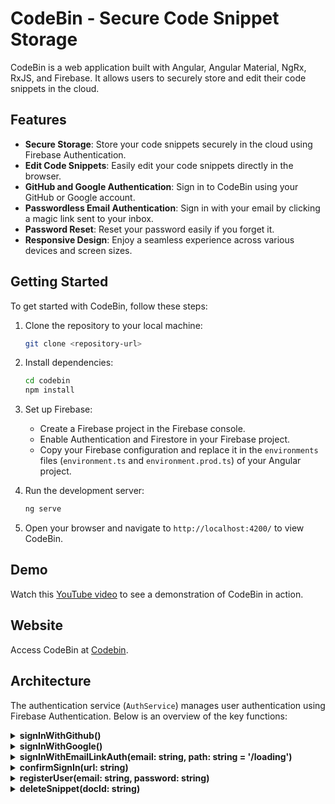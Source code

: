 # CodeBin - Secure Code Snippet Storage

CodeBin is a web application built with Angular, Angular Material, NgRx, RxJS, and Firebase. It allows users to securely store and edit their code snippets in the cloud.

## Features

- **Secure Storage**: Store your code snippets securely in the cloud using Firebase Authentication.
- **Edit Code Snippets**: Easily edit your code snippets directly in the browser.
- **GitHub and Google Authentication**: Sign in to CodeBin using your GitHub or Google account.
- **Passwordless Email Authentication**: Sign in with your email by clicking a magic link sent to your inbox.
- **Password Reset**: Reset your password easily if you forget it.
- **Responsive Design**: Enjoy a seamless experience across various devices and screen sizes.

## Getting Started

To get started with CodeBin, follow these steps:

1. Clone the repository to your local machine:

   ```bash
   git clone <repository-url>
   ```

2. Install dependencies:

   ```bash
   cd codebin
   npm install
   ```

3. Set up Firebase:

   - Create a Firebase project in the Firebase console.
   - Enable Authentication and Firestore in your Firebase project.
   - Copy your Firebase configuration and replace it in the `environments` files (`environment.ts` and `environment.prod.ts`) of your Angular project.

4. Run the development server:

   ```bash
   ng serve
   ```

5. Open your browser and navigate to `http://localhost:4200/` to view CodeBin.

## Demo

Watch this [YouTube video](#) to see a demonstration of CodeBin in action.

## Website

Access CodeBin at [Codebin](https://causewaylogin.vercel.app/).

## Architecture

The authentication service (`AuthService`) manages user authentication using Firebase Authentication. Below is an overview of the key functions:

<details>
<summary><b>signInWithGithub()</b></summary>

Sign in with a GitHub account using Firebase's GitHub provider.

```typescript
signInWithGithub() {
    const auth = getAuth();
    signInWithPopup(auth, new GithubAuthProvider())
        .then((result) => {
            const credential = GithubAuthProvider.credentialFromResult(result)!;
            const token = credential.accessToken;
            const user = result.user;
            // IdP data available using getAdditionalUserInfo(result)
        }).catch((error) => {
            const errorCode = error.code;
            const errorMessage = error.message;
            console.log(error);
        });
}
```

</details>

<details>
<summary><b>signInWithGoogle()</b></summary>

Sign in with a Google account using Firebase's Google provider.

```typescript
signInWithGoogle() {
    const auth = getAuth();
    signInWithPopup(auth, new GoogleAuthProvider())
        .then((result) => {
            this.router.navigate(['/snippet']);
            const credential = GoogleAuthProvider.credentialFromResult(result)!;
            const token = credential.accessToken;
            const user = result.user;
            console.log(user);
            // IdP data available using getAdditionalUserInfo(result)
        }).catch((error) => {
            const errorCode = error.code;
            const errorMessage = error.message;
            console.log(error);
        });
}
```

</details>

<details>
<summary><b>signInWithEmailLinkAuth(email: string, path: string = '/loading')</b></summary>

Send a sign-in email link to the user's email address. The user clicks the link to sign in to the application.

```typescript
signInWithEmailLinkAuth(email: string, path: string = '/loading') {
    const auth = getAuth();
    const actionCodeSettings: ActionCodeSettings = {
        // URL you want to redirect back to. The domain (www.example.com) for this
        // URL must be in the authorized domains list in the Firebase Console.
        url: location.origin + this.location.prepareExternalUrl(path),
        // This must be true.
        handleCodeInApp: true,
    }
    sendSignInLinkToEmail(auth, email, actionCodeSettings)
        .then(() => {
            // The link was successfully sent. Inform the user.
            // Save the email locally so you don't need to ask the user for it again
            // if they open the link on the same device.
            window.localStorage.setItem('emailForSignIn', email);
            this.dialog.open(LinksendComponent)
            console.log('email sent');
            // ...
        })
        .catch((error) => {
            const errorCode = error.code;
            const errorMessage = error.message;
            console.log(error);
            // ...
        });
}
```

</details>




<details>
<summary><b>confirmSignIn(url: string)</b></summary>

Confirm the sign-in link sent via email and sign the user into the application.

```typescript
confirmSignIn(url: string) {
    // Confirm the link is a sign-in with email link.
    const auth = getAuth();
    if (isSignInWithEmailLink(auth, window.location.href)) {
        // Additional state parameters can also be passed via URL.
        // This can be used to continue the user's intended action before triggering
        // the sign-in operation.
        // Get the email if available. This should be available if the user completes
        // the flow on the same device where they started it.
        let email = window.localStorage.getItem('emailForSignIn')!;
        // The client SDK will parse the

 code from the link for you.
        signInWithEmailLink(auth, email, window.location.href)
            .then((result) => {
                // Clear email from storage.
                window.localStorage.removeItem('emailForSignIn');
                // You can access the new user via result.user
                // Additional user info profile not available via:
                // result.additionalUserInfo.profile == null
                // You can check if the user is new or existing:
                // result.additionalUserInfo.isNewUser
                this.router.navigate(['/snippet']);
                console.log(result);
            })
            .catch((error) => {
                // Some error occurred, you can inspect the code: error.code
                // Common errors could be invalid email and invalid or expired OTPs.
                console.log(error);
                this.router.navigate(['/']);
            });
    }
}
```

</details>

<details>
<summary><b>registerUser(email: string, password: string)</b></summary>

Register a new user with email and password.

```typescript
registerUser(email: string, password: string) {
    const auth = getAuth();
    createUserWithEmailAndPassword(auth, email, password)
        .then((userCredential) => {
            const user = userCredential.user;
            this.dialog.open(SucesspopComponent);
            this.router.navigate(['/snippet']);
        })
        .catch((error) => {
            const errorMessage = error.message;
            if (error.code === 'auth/email-already-in-use') {
                this.dialog.open(EmailAlreadyexistComponent);
            } else {
                this.dialog.open(InvalidEmailComponent);
            }
        });
}```

</details>

<details>
<summary><b>loginUser(email: string, password: string)</b></summary>

Log in an existing user with email and password.

```typescript
loginUser(email: string, password: string) {
    const auth = getAuth();
    signInWithEmailAndPassword(auth, email, password)
        .then((userCredential) => {
            const user = userCredential.user;
            this.router.navigate(['/snippet']);
        })
        .catch((error) => {
            const errorCode = error.code;
            const errorMessage = error.message;
            this.dialog.open(InvalidemailpasswordComponent);
        });
}```

</details>

<details>
<summary><b>`logout()`</b></summary>

Log out the current user.

```typescript
logout() {
    const auth = getAuth();
    signOut(auth).then(() => {
        this.uid = undefined;
        this.router.navigate(['/']);
    }).catch((error) => {
        console.log('Error occurred during signout:', error);
    });
}```

</details>

<details>
<summary><b>resetPassword(email: string)</b></summary>

Send a password reset email to the user's email address.

```typescript
resetPassword(email: string) {
    const auth = getAuth();
    sendPasswordResetEmail(auth, email)
        .then(() => {
            this.dialog.open(LinksendComponent);
        })
        .catch((error) => {
            console.log('Error occurred during password reset:', error);
            this.dialog.open(LinksendComponent);
        });
}```

</details>

<details>
<summary><b>getCurrentUser()</b></summary>

Get the current authenticated user.

```typescript
getCurrentUser() {
    return getAuth().currentUser;
}```

</details>

The FireStoreService manages interactions with Firestore for storing, retrieving, updating, and deleting code snippets. Below is an overview of the key functions:

<details>
<summary><b>createSnippet(snippet: any)</b></summary>

Create a new code snippet in Firestore for the current user.

```typescript
async createSnippet(snippet: any) {
    try {
        const uid = this.authService.getUid();
        const docRef = await addDoc(collection(this.db, `users/${uid}/codesamples`), {
            ...snippet,
            by: uid
        });
        console.log("Document written with ID: ", docRef.id);
    } catch (e) {
        console.error("Error adding document: ", e);
        alert("error while creating");
    }
}```


</details>

<details>
<summary><b>getAllSnippet()</b></summary>

Retrieve all code snippets stored in Firestore for the current user.

```typescript
async getAllSnippet() {
    let result: any[] = []
    const uid = window.localStorage.getItem('uid')
    const querySnapshot = await getDocs(collection(this.db, `users/${uid}/codesamples`));
    querySnapshot.forEach((doc) => {
        result.push({ id: doc.id, ...doc.data() })
    });
    return result
}```


</details>

<details>
<summary><b>getSnippetById(docId: string)</b></summary>

Retrieve a specific code snippet by its ID from Firestore for the current user.

```typescript
async getSnippetById(docId: string) {
    const uid = window.localStorage.getItem('uid');
    const docRef = doc(this.db, `users/${uid}/codesamples`, docId);
    const docSnap = await getDoc(docRef);

    if (docSnap.exists()) {
        console.log("Document data:", docSnap.data());
        return docSnap.data();
    } else {
        console.log("No such document!");
        return {
            id: "1",
            title: "not found",
            code: "not found"
        };
    }
}
```

</details>

<details>
<summary><b>deleteSnippet(docId: string)</b></summary>

Delete a specific code snippet by its ID from Firestore for the current user.

```typescript
async deleteSnippet(docId: string) {
    try {
        const uid = this.authService.getUid();
        await deleteDoc(doc(this.db, `users/${uid}/codesamples`, docId));
        console.log("Document deleted successfully");
        return true;
    } catch (error) {
        console.error("Error deleting document: ", error);
        return false;
    }
}```


</details>

<details>
<summary><b>editSnippet(docId: string, updatedSnippet: any)</b></summary>

Update a specific code snippet by its ID in Firestore for the current user.

```typescript
async editSnippet(docId: string, updatedSnippet: any) {
    try {
        const uid = this.authService.getUid();
        const docRef = doc(this.db, `users/${uid}/codesamples`, docId);
        
        await setDoc(docRef, updatedSnippet, { merge: true });

        console.log("Document edited successfully");
        return true;
    } catch (error) {
        console.error("Error editing document: ", error);
        return false;
    }
}```


</details>

<details>
<summary><b>ShareSnippetById(docId: string, uid: string)</

b></summary>

Retrieve a specific code snippet by its ID from Firestore for a given user ID (used for sharing).

```typescript
async ShareSnippetById(docId: string, uid: string) {
    const docRef = doc(this.db, `users/${uid}/codesamples`, docId);
    const docSnap = await getDoc(docRef);

    if (docSnap.exists()) {
        console.log("Document data:", docSnap.data());
        return docSnap.data();
    } else {
        console.log("No such document!");
        return {
            id: "1",
            title: "not found",
            code: "not found"
        };
    }
}```


</details>




--- 

This README file provides detailed information about your project, including its features, how to get started, and an overview of the architecture with code snippets explained using expansion panels. Adjustments can be made as needed to suit your project's specific requirements.